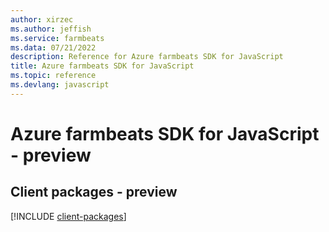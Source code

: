 ```yaml
---
author: xirzec
ms.author: jeffish
ms.service: farmbeats
ms.data: 07/21/2022
description: Reference for Azure farmbeats SDK for JavaScript
title: Azure farmbeats SDK for JavaScript
ms.topic: reference
ms.devlang: javascript
---
```

# Azure farmbeats SDK for JavaScript - preview

## Client packages - preview
[!INCLUDE [client-packages](farmbeats-client-index.md)]